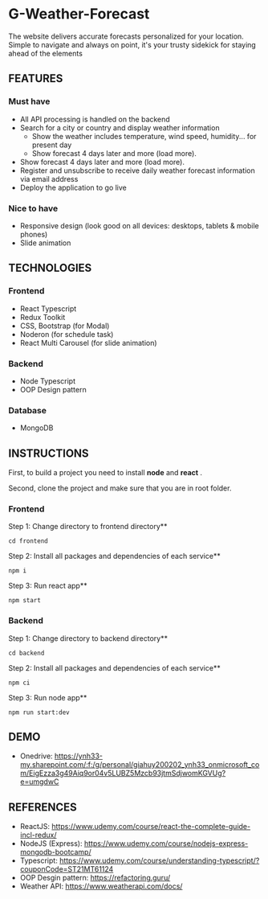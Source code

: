# G-Weather-Forecast

The website delivers accurate forecasts personalized for your location. Simple to navigate and always on point, it's your trusty sidekick for staying ahead of the elements

## FEATURES

### Must have

- All API processing is handled on the backend
- Search for a city or country and display weather information
  -  Show the weather includes temperature, wind speed, humidity... for present day
  -  Show forecast 4 days later and more (load more).
- Show forecast 4 days later and more (load more).
- Register and unsubscribe to receive daily weather forecast information via email address
- Deploy the application to go live

### Nice to have

- Responsive design (look good on all devices: desktops, tablets & mobile phones)
- Slide animation

## TECHNOLOGIES

### Frontend

- React Typescript
- Redux Toolkit
- CSS, Bootstrap (for Modal)
- Noderon (for schedule task)
- React Multi Carousel (for slide animation)

### Backend

- Node Typescript
- OOP Design pattern

### Database

- MongoDB

## INSTRUCTIONS

First, to build a project you need to install **node** and **react** .

Second, clone the project and make sure that you are in root folder.


### Frontend

Step 1: Change directory to frontend directory**

```console
cd frontend
```

Step 2: Install all packages and dependencies of each service**

```console
npm i
```

Step 3: Run react app**

```console
npm start
```

### Backend

Step 1: Change directory to backend directory**

```console
cd backend
```

Step 2: Install all packages and dependencies of each service**

```console
npm ci
```

Step 3: Run node app**

```console
npm run start:dev

```
## DEMO

- Onedrive: https://ynh33-my.sharepoint.com/:f:/g/personal/giahuy200202_ynh33_onmicrosoft_com/EigEzza3g49Aiq9or04v5LUBZ5Mzcb93jtmSdjwomKGVUg?e=umgdwC

## REFERENCES

- ReactJS: https://www.udemy.com/course/react-the-complete-guide-incl-redux/
- NodeJS (Express): https://www.udemy.com/course/nodejs-express-mongodb-bootcamp/
- Typescript: https://www.udemy.com/course/understanding-typescript/?couponCode=ST21MT61124
- OOP Desgin pattern: https://refactoring.guru/
- Weather API: https://www.weatherapi.com/docs/





